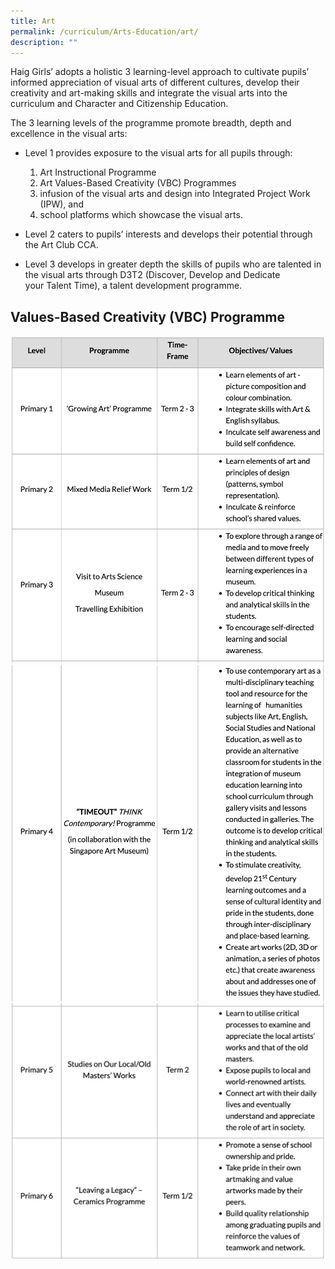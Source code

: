 ```yaml
---
title: Art
permalink: /curriculum/Arts-Education/art/
description: ""
---
```

Haig Girls’ adopts a holistic 3 learning-level approach to cultivate pupils’ informed appreciation of visual arts of different cultures, develop their creativity and art-making skills and integrate the visual arts into the curriculum and Character and Citizenship Education.  
  
The 3 learning levels of the programme promote breadth, depth and excellence in the visual arts:  
  
* Level 1 provides exposure to the visual arts for all pupils through: 
	1.  Art Instructional Programme  
	2.  Art Values-Based Creativity (VBC) Programmes  
	3.  infusion of the visual arts and design into Integrated Project Work (IPW), and  
	4.  school platforms which showcase the visual arts.
		
	
* Level 2 caters to pupils’ interests and develops their potential through the Art Club CCA.  
  
* Level 3 develops in greater depth the skills of pupils who are talented in the visual arts through D3T2 (Discover, Develop and Dedicate your Talent Time), a talent development programme.  

Values-Based Creativity (VBC) Programme
---------------------------------------

![](/images/vbc1-1.png)
![](/images/vbc2.png)
![](/images/vbc3.png)